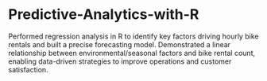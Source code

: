 # Predictive-Analytics-with-R
Performed regression analysis in R to identify key factors driving hourly bike rentals and built a precise forecasting model. Demonstrated a linear relationship between environmental/seasonal factors and bike rental count, enabling data-driven strategies to improve operations and customer satisfaction.
